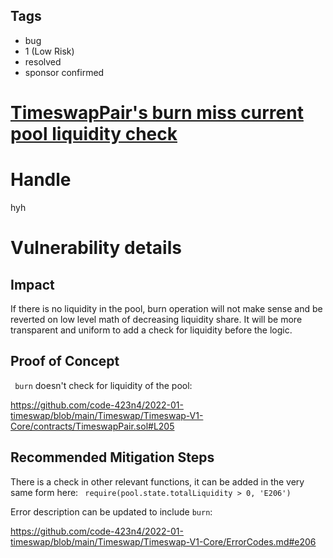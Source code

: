 ## Tags

- bug
- 1 (Low Risk)
- resolved
- sponsor confirmed

# [TimeswapPair's burn miss current pool liquidity check](https://github.com/code-423n4/2022-01-timeswap-findings/issues/94) 

# Handle

hyh


# Vulnerability details

## Impact

If there is no liquidity in the pool, burn operation will not make sense and be reverted on low level math of decreasing liquidity share. It will be more transparent and uniform to add a check for liquidity before the logic.


## Proof of Concept

` burn` doesn't check for liquidity of the pool:

https://github.com/code-423n4/2022-01-timeswap/blob/main/Timeswap/Timeswap-V1-Core/contracts/TimeswapPair.sol#L205


## Recommended Mitigation Steps

There is a check in other relevant functions, it can be added in the very same form here:
` require(pool.state.totalLiquidity > 0, 'E206')`

Error description can be updated to include ` burn `:

https://github.com/code-423n4/2022-01-timeswap/blob/main/Timeswap/Timeswap-V1-Core/ErrorCodes.md#e206


